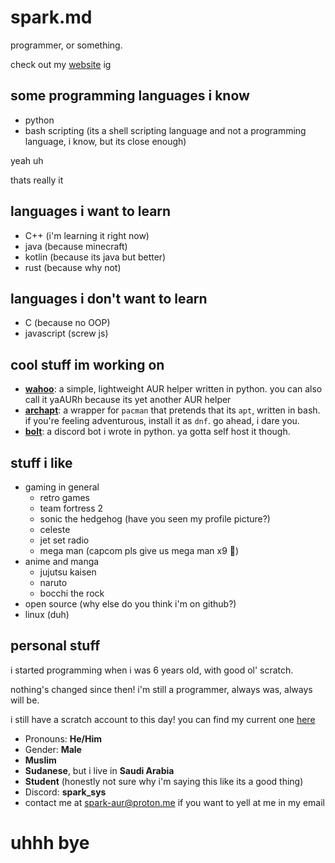 # spark.md
programmer, or something.

check out my [website](https://sparkhere-sys.github.io) ig

## some programming languages i know
- python
- bash scripting (its a shell scripting language and not a programming language, i know, but its close enough)
  
yeah uh

thats really it

## languages i want to learn
- C++ (i'm learning it right now)
- java (because minecraft)
- kotlin (because its java but better)
- rust (because why not)

## languages i don't want to learn
- C (because no OOP)
- javascript (screw js)

## cool stuff im working on

- **[wahoo](https://github.com/sparkhere-sys/wahoo/)**: a simple, lightweight AUR helper written in python. you can also call it yaAURh because its yet another AUR helper
- **[archapt](https://github.com/sparkhere-sys/archapt/)**: a wrapper for `pacman` that pretends that its `apt`, written in bash. if you're feeling adventurous, install it as `dnf`. go ahead, i dare you.
- **[bolt](https://github.com/sparkhere-sys/bolt/)**: a discord bot i wrote in python. ya gotta self host it though.

## stuff i like

- gaming in general
  - retro games
  - team fortress 2
  - sonic the hedgehog (have you seen my profile picture?)
  - celeste
  - jet set radio
  - mega man (capcom pls give us mega man x9 :pray:)
- anime and manga
  - jujutsu kaisen
  - naruto
  - bocchi the rock
- open source (why else do you think i'm on github?)
- linux (duh)

## personal stuff

i started programming when i was 6 years old, with good ol' scratch. 

nothing's changed since then! i'm still a programmer, always was, always will be.

i still have a scratch account to this day! you can find my current one [here](https://scratch.mit.edu/users/7xel_Official)

- Pronouns: **He/Him**
- Gender: **Male**
- **Muslim**
- **Sudanese**, but i live in **Saudi Arabia**
- **Student** (honestly not sure why i'm saying this like its a good thing)
- Discord: **spark_sys**
- contact me at [spark-aur@proton.me](mailto:spark-aur@proton.me) if you want to yell at me in my email

# uhhh bye
